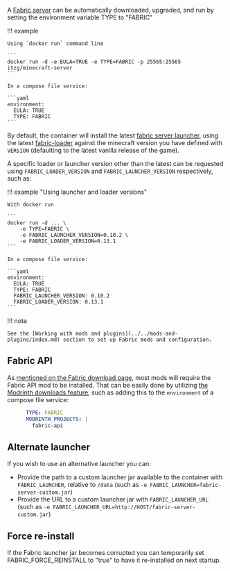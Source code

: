 A [Fabric server](https://fabricmc.net/) can be automatically downloaded, upgraded, and run by setting the environment variable TYPE to "FABRIC"

!!! example

    Using `docker run` command line

    ```
    docker run -d -e EULA=TRUE -e TYPE=FABRIC -p 25565:25565 itzg/minecraft-server
    ```
    
    In a compose file service:
    
    ```yaml
    environment:
      EULA: TRUE
      TYPE: FABRIC
    ```

By default, the container will install the latest [fabric server launcher](https://fabricmc.net/use/server/), using the latest [fabric-loader](https://fabricmc.net/wiki/documentation:fabric_loader) against the minecraft version you have defined with `VERSION` (defaulting to the latest vanilla release of the game).

A specific loader or launcher version other than the latest can be requested using `FABRIC_LOADER_VERSION` and `FABRIC_LAUNCHER_VERSION` respectively, such as:

!!! example "Using launcher and loader versions"

    With docker run

    ```
    docker run -d ... \
        -e TYPE=FABRIC \
        -e FABRIC_LAUNCHER_VERSION=0.10.2 \
        -e FABRIC_LOADER_VERSION=0.13.1
    ```
    
    In a compose file service:
    
    ```yaml
    environment:
      EULA: TRUE
      TYPE: FABRIC
      FABRIC_LAUNCHER_VERSION: 0.10.2
      FABRIC_LOADER_VERSION: 0.13.1
    ```

!!! note

    See the [Working with mods and plugins](../../mods-and-plugins/index.md) section to set up Fabric mods and configuration.

## Fabric API

As [mentioned on the Fabric download page](https://fabricmc.net/use/installer/), most mods will require the Fabric API mod to be installed. That can be easily done by utilizing [the Modrinth downloads feature](../../mods-and-plugins/modrinth.md), such as adding this to the `environment` of a compose file service:

```yaml
      TYPE: FABRIC
      MODRINTH_PROJECTS: |
        fabric-api
```

## Alternate launcher

If you wish to use an alternative launcher you can:  

- Provide the path to a custom launcher jar available to the container with `FABRIC_LAUNCHER`, relative to `/data` (such as `-e FABRIC_LAUNCHER=fabric-server-custom.jar`)
- Provide the URL to a custom launcher jar with `FABRIC_LAUNCHER_URL` (such as `-e FABRIC_LAUNCHER_URL=http://HOST/fabric-server-custom.jar`)

## Force re-install

If the Fabric launcher jar becomes corrupted you can temporarily set FABRIC_FORCE_REINSTALL to "true" to have it re-installed on next startup.